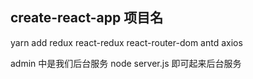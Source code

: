## create-react-app 项目名
yarn add  redux react-redux  react-router-dom antd axios 

admin 中是我们后台服务  node server.js 即可起来后台服务